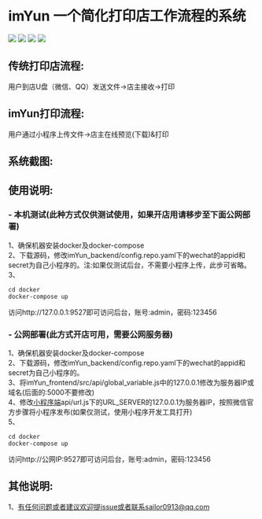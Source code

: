 # imYun 一个简化打印店工作流程的系统
[![](https://img.shields.io/badge/license-MIT-green)](https://github.com/run-nerver/imYun_wx/blob/main/LICENSE)
[![](https://img.shields.io/badge/Go-1.15-brightgreen)](https://golang.org/)
[![](https://img.shields.io/badge/vue-2.6.10-brightgreen.svg?style=flat-square)](https://github.com/vuejs/vue)
[![](https://img.shields.io/badge/vue--element--admin-4.3.1-brightgreen)](https://panjiachen.github.io/vue-element-admin-site/zh/)
## 传统打印店流程:
用户到店U盘（微信、QQ）发送文件&rarr;店主接收&rarr;打印  
## imYun打印流程:
用户通过小程序上传文件&rarr;店主在线预览(下载)&打印  
## 系统截图:

## 使用说明:
### - 本机测试(此种方式仅供测试使用，如果开店用请移步至下面公网部署)
1、确保机器安装docker及docker-compose  
2、下载源码，修改imYun_backend/config.repo.yaml下的wechat的appid和secret为自己小程序的。注:如果仅测试后台，不需要小程序上传，此步可省略。  
3、
```
cd docker
docker-compose up
```
访问http://127.0.0.1:9527即可访问后台，账号:admin，密码:123456  

### - 公网部署(此方式开店可用，需要公网服务器)
1、确保机器安装docker及docker-compose  
2、下载源码，修改imYun_backend/config.repo.yaml下的wechat的appid和secret为自己小程序的。  
3、将imYun_frontend/src/api/global_variable.js中的127.0.0.1修改为服务器IP或域名(后面的:5000不要修改)    
4、修改[小程序端](https://github.com/run-nerver/imYun_wx)api/url.js下的URL_SERVER的127.0.0.1为服务器IP，按照微信官方步骤将小程序发布(如果仅测试，使用小程序开发工具打开)  
5、
```
cd docker
docker-compose up
```
访问http://公网IP:9527即可访问后台，账号:admin，密码:123456  
## 其他说明:
1、有任何问题或者建议欢迎提issue或者联系sailor0913@qq.com
